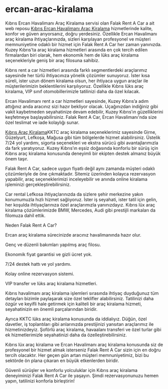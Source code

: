 # ercan-arac-kiralama
Kıbrıs Ercan Havalimanı Araç Kiralama servisi olan Falak Rent A Car a ait web reposu
<a href="https://falakrentacar.net/">Kıbrıs Ercan Havalimanı Araç Kiralama</a> hizmetlerinde kalite, konfor ve güven arıyorsanız, doğru yerdesiniz. Özellikle Ercan Havalimanı araç kiralama ihtiyaçlarınızda, sizleri karşılayan profesyonel ve müşteri memnuniyetine odaklı bir hizmet için Falak Rent A Car her zaman yanınızda. Kuzey Kıbrıs’ta araç kiralama hizmetleri arasında en çok tercih edilen firmalardan biri olarak, hem ekonomik hem de lüks araç kiralama seçenekleriyle geniş bir araç filosuna sahibiz.

Kıbrıs rent a car hizmetleri arasında farklı segmentlerdeki araçlarımız sayesinde her türlü ihtiyacınıza yönelik çözümler sunuyoruz. İster kısa süreli, ister uzun dönem kiralama olsun, her ihtiyaca uygun araçlar ile müşterilerimizin beklentilerini karşılıyoruz. Özellikle Kıbrıs lüks araç kiralama, VIP sınıf otomobillerimizle tatilinizi daha da özel kılacak.

Ercan Havalimanı rent a car hizmetleri sayesinde, Kuzey Kıbrıs’a adım attığınız anda aracınız sizi hazır bekliyor olacak. Uçağınızdan indiğiniz gibi vakit kaybetmeden seyahatinize devam edebilir, Kuzey Kıbrıs’ın güzelliklerini keşfetmeye başlayabilirsiniz. Falak Rent A Car, Ercan Havalimanı'nda size özel teslimat ve iade kolaylığı sunar.

<a href="https://falakrentacar.net/">Kıbrıs Araç Kiralama</a>KKTC araç kiralama seçeneklerimiz sayesinde Girne, Güzelyurt, Lefkoşa, Mağusa gibi tüm bölgelerde hizmet alabilirsiniz. Üstelik 7/24 yol yardımı, sigorta seçenekleri ve ekstra sürücü gibi avantajlarımızla da fark yaratıyoruz. Kuzey Kıbrıs’ın eşsiz doğasında konforlu bir sürüş için Kıbrıs araç kiralama konusunda deneyimli bir ekipten destek almanız büyük önem taşır.

Falak Rent A Car, sadece uygun fiyatlı değil aynı zamanda müşteri odaklı çözümleriyle de öne çıkmaktadır. Sitemiz üzerinden kolayca rezervasyon yapabilir, araç seçeneklerimizi inceleyebilir ve anında online kiralama işleminizi gerçekleştirebilirsiniz.

Car rental Lefkosa ihtiyaçlarınızda da sizlere şehir merkezine yakın konumumuzla hızlı hizmet sağlıyoruz. İster iş seyahati, ister tatil için gelin, her koşulda ihtiyaçlarınıza özel araçlarımızla yanınızdayız. Kıbrıs lüx araç kiralama çözümlerimizde BMW, Mercedes, Audi gibi prestijli markaları da filomuza dahil ettik.

Neden Falak Rent A Car?

Ercan araç kiralama sürecinizde aracınız havalimanında hazır olur.

Genç ve düzenli bakımları yapılmış araç filosu.

Ekonomik fiyat garantisi ve gizli ücret yok.

7/24 destek hattı ve yol yardımı.

Kolay online rezervasyon sistemi.

VIP transfer ve lüks araç kiralama hizmetleri.

Kıbrıs havalimanı araç kiralama işlemleri sırasında ihtiyaç duyduğunuz tüm detayları bizimle paylaşarak size özel teklifler alabilirsiniz. Tatilinizi daha özgür ve keyifli hale getirmek için kaliteli bir araç kiralama hizmeti, seyahatinizin en önemli parçalarından biridir.

Ayrıca KKTC lüks araç kiralama konusunda da iddialıyız. Düğün, özel davetler, iş toplantıları gibi anlarınızda prestijinizi yansıtan araçlarımız ile hizmetinizdeyiz. Şoförlü araç kiralama, havaalanı transferi ve özel turlar gibi ek hizmetlerimizle seyahatinizi daha da özelleştirebilirsiniz.

Kıbrıs lüx araç kiralama ve Ercan Havalimanı araç kiralama konusunda siz de profesyonel bir hizmet almak isterseniz Falak Rent A Car sizin için en doğru tercih olacaktır. Her geçen gün artan müşteri memnuniyetimiz, bizi bu sektörde ön plana çıkaran en büyük etkenlerden biridir.

Güvenli sürüşler ve konforlu yolculuklar için Kıbrıs araç kiralama deneyiminizi Falak Rent A Car ile yaşayın. Şimdi rezervasyonunuzu hemen yapın, tatilinizi konforla birleştirin!

